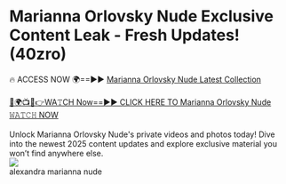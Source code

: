 # Marianna Orlovsky Nude Exclusive Content Leak - Fresh Updates! (40zro)

🔥 ACCESS NOW 🌍==►► <a href="https://tinyurl.com/2mz8nhtm" rel="nofollow">Marianna Orlovsky Nude Latest Collection</a>
<br><br>
[🔴🌍📺📱👉WA𝚃CH Now==►► CLICK HERE TO Marianna Orlovsky Nude 𝚆𝙰𝚃𝙲𝙷 NOW](https://tinyurl.com/2mz8nhtm)
<br><br>
Unlock Marianna Orlovsky Nude's private videos and photos today! Dive into the newest 2025 content updates and explore exclusive material you won’t find anywhere else.
<br>
<a href="https://tinyurl.com/2mz8nhtm" rel="nofollow" data-target="animated-image.originalLink"><img src="https://camo.githubusercontent.com/8a4f000d20f83aca3bf7ec5f350d767afa0574a8a352519fd8cfa583a6f93a33/68747470733a2f2f692e696d6775722e636f6d2f644a486b345a712e676966" data-canonical-src="https://i.imgur.com/dJHk4Zq.gif" style="max-width: 100%; display: inline-block;" data-target="animated-image.originalImage"></a>
<br>
alexandra marianna nude